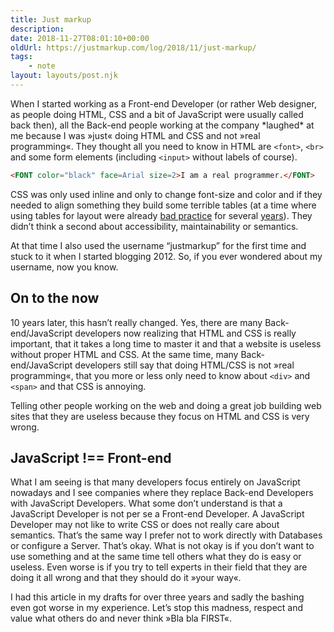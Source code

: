 ```yaml
---
title: Just markup
description: 
date: 2018-11-27T08:01:10+00:00
oldUrl: https://justmarkup.com/log/2018/11/just-markup/
tags:
    - note
layout: layouts/post.njk
---
```


When I started working as a Front-end Developer (or rather Web designer, as people doing HTML, CSS and a bit of JavaScript were usually called back then), all the Back-end people working at the company \*laughed\* at me because I was »just« doing HTML and CSS and not »real programming«. They thought all you need to know in HTML are `<font>`, `<br>` and some form elements (including `<input>` without labels of course).

``` html
<FONT color="black" face=Arial size=2>I am a real programmer.</FONT>
```

CSS was only used inline and only to change font-size and color and if they needed to align something they build some terrible tables (at a time where using tables for layout were already [bad practice](http://alistapart.com/article/practicalcss) for several [years](http://www.pixy.cz/blogg/clanky/css-3col-layout/)). They didn’t think a second about accessibility, maintainability or semantics.

At that time I also used the username “justmarkup” for the first time and stuck to it when I started blogging 2012. So, if you ever wondered about my username, now you know.

On to the now
-------------

10 years later, this hasn’t really changed. Yes, there are many Back-end/JavaScript developers now realizing that HTML and CSS is really important, that it takes a long time to master it and that a website is useless without proper HTML and CSS. At the same time, many Back-end/JavaScript developers still say that doing HTML/CSS is not »real programming«, that you more or less only need to know about `<div>` and `<span>` and that CSS is annoying.

Telling other people working on the web and doing a great job building web sites that they are useless because they focus on HTML and CSS is very wrong.

JavaScript !== Front-end
------------------------

What I am seeing is that many developers focus entirely on JavaScript nowadays and I see companies where they replace Back-end Developers with JavaScript Developers. What some don’t understand is that a JavaScript Developer is not per se a Front-end Developer. A JavaScript Developer may not like to write CSS or does not really care about semantics. That’s the same way I prefer not to work directly with Databases or configure a Server. That’s okay. What is not okay is if you don’t want to use something and at the same time tell others what they do is easy or useless. Even worse is if you try to tell experts in their field that they are doing it all wrong and that they should do it »your way«.

I had this article in my drafts for over three years and sadly the bashing even got worse in my experience. Let’s stop this madness, respect and value what others do and never think »Bla bla FIRST«.